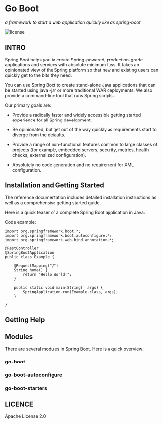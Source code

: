 # Go Boot

*a framework to start a web application quickly like as spring-boot*

![license](https://img.shields.io/badge/license-Apache--2.0-green.svg)

## INTRO

Spring Boot helps you to create Spring-powered, production-grade applications and services with absolute minimum fuss. It takes an opinionated view of the Spring platform so that new and existing users can quickly get to the bits they need.

You can use Spring Boot to create stand-alone Java applications that can be started using java -jar or more traditional WAR deployments. We also provide a command-line tool that runs Spring scripts..

Our primary goals are:

- Provide a radically faster and widely accessible getting started experience for all Spring development.

- Be opinionated, but get out of the way quickly as requirements start to diverge from the defaults.

- Provide a range of non-functional features common to large classes of projects (for example, embedded servers, security, metrics, health checks, externalized configuration).

- Absolutely no code generation and no requirement for XML configuration.

## Installation and Getting Started

The reference documentation includes detailed installation instructions as well as a comprehensive getting started guide.

Here is a quick teaser of a complete Spring Boot application in Java:

Code example:
```
import org.springframework.boot.*;
import org.springframework.boot.autoconfigure.*;
import org.springframework.web.bind.annotation.*;

@RestController
@SpringBootApplication
public class Example {

	@RequestMapping("/")
	String home() {
		return "Hello World!";
	}

	public static void main(String[] args) {
		SpringApplication.run(Example.class, args);
	}

}
```

## Getting Help


## Modules


There are several modules in Spring Boot. Here is a quick overview:

### go-boot

### go-boot-autoconfigure

### go-boot-starters


## LICENCE

Apache License 2.0

